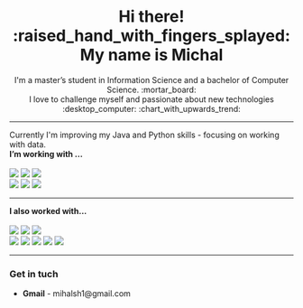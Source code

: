 <div align="center" dir="auto">
<h1> Hi there! :raised_hand_with_fingers_splayed: My name is Michal</h1>
<p>
 I'm a master’s student in Information Science and a bachelor of Computer Science. :mortar_board:	</br>
 I love to challenge myself and passionate about new technologies :desktop_computer:	:chart_with_upwards_trend:	
 </p> 
 </div>
 <hr>
 
 <p>
 Currently I'm improving my Java and Python skills - focusing on working with data.</br>
 <b>I’m working with ...</b></br></br>
 <img src='https://img.shields.io/badge/-Python-3776AB?logo=python&logoColor=FFD700'	>
 <img src='https://img.shields.io/badge/-Java-007396?logo=java'>
 <img src='https://img.shields.io/badge/-MySQL-4479A1?logo=mysql&logoColor=white'	>
 </br>
 <img src='https://img.shields.io/badge/-VS%20CODE-007ACC?logo=visualstudiocode'>
 <img src='https://img.shields.io/badge/-IntelliJ%20-black?logo=intellijidea'>
 <img src='https://img.shields.io/badge/-Android%20Studio-3DDC84?logo=androidstudio&logoColor=white'>

 </p>
 <hr>
 <p>
 <b>I also worked with...</b></br></br>

 <img src='https://img.shields.io/badge/-Angular-DD0031?logo=angular&logoColor=white'	>
 <img src='https://img.shields.io/badge/-Node.js-339933?logo=node.js&logoColor=white'	>
 <img src='https://img.shields.io/badge/-MongoDB-47A248?logo=mongodb&logoColor=white'	>
 </br>
 <img src='https://img.shields.io/badge/-HTML-E34F26?logo=html5&logoColor=white'	>
 <img src='https://img.shields.io/badge/-CSS-1572B6?logo=css3'>
 <img src='https://img.shields.io/badge/-JavaScript-F7DF1E?logo=javascript&logoColor=white'	>
 <img src='https://img.shields.io/badge/-TypeScript-3178C6?logo=typescript&logoColor=white'	>
  <img src='https://img.shields.io/badge/-Bootstrap-7952B3?logo=bootstrap&logoColor=white'	>

 <p/>
 <hr>
 <p>
 <h3>Get in tuch </h3>
<ul>
 <li> <b>Gmail</b> - mihalsh1@gmail.com</li>
 </ul>
 </p>

<!---
Michal961/Michal961 is a ✨ special ✨ repository because its `README.md` (this file) appears on your GitHub profile.
You can click the Preview link to take a look at your changes. 
--->
